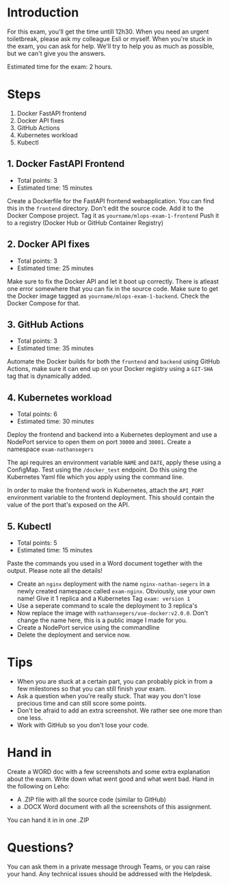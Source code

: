 # Introduction

For this exam, you'll get the time untill 12h30. When you need an urgent toiletbreak, please ask my colleague Esli or myself.
When you're stuck in the exam, you can ask for help. We'll try to help you as much as possible, but we can't give you the answers.

Estimated time for the exam: 2 hours.

# Steps
1. Docker FastAPI frontend
2. Docker API fixes
3. GitHub Actions
4. Kubernetes workload
5. Kubectl 

## 1. Docker FastAPI Frontend
- Total points: 3
- Estimated time: 15 minutes

Create a Dockerfile for the FastAPI frontend webapplication. 
You can find this in the `frontend` directory.
Don't edit the source code.
Add it to the Docker Compose project.
Tag it as `yourname/mlops-exam-1-frontend`
Push it to a registry (Docker Hub or GitHub Container Registry)

## 2. Docker API fixes
- Total points: 3
- Estimated time: 25 minutes

Make sure to fix the Docker API and let it boot up correctly.
There is atleast one error somewhere that you can fix in the source code.
Make sure to get the Docker image tagged as `yourname/mlops-exam-1-backend`.
Check the Docker Compose for that.

## 3. GitHub Actions
- Total points: 3
- Estimated time: 35 minutes

Automate the Docker builds for both the `frontend` and `backend` using GitHub Actions, make sure it can end up on your Docker registry using a `GIT-SHA` tag that is dynamically added.

## 4. Kubernetes workload
- Total points: 6
- Estimated time: 30 minutes

Deploy the frontend and backend into a Kubernetes deployment and use a NodePort service to open them on port `30000` and `30001`.
Create a namespace `exam-nathansegers`

The api requires an environment variable `NAME` and `DATE`, apply these using a ConfigMap.
Test using the `/docker_test` endpoint.
Do this using the Kubernetes Yaml file which you apply using the command line.

In order to make the frontend work in Kubernetes, attach the `API_PORT` environment variable to the frontend deployment. This should contain the value of the port that's exposed on the API.

## 5. Kubectl
- Total points: 5
- Estimated time: 15 minutes

Paste the commands you used in a Word document together with the output. Please note all the details!
- Create an `nginx` deployment with the name `nginx-nathan-segers` in a newly created namespace called `exam-nginx`. Obviously, use your own name! Give it 1 replica and a Kubernetes Tag `exam: version 1`
- Use a seperate command to scale the deployment to 3 replica's
- Now replace the image with `nathansegers/vue-docker:v2.0.0`. Don't change the name here, this is a public image I made for you.
- Create a NodePort service using the commandline
- Delete the deployment and service now.



# Tips
- When you are stuck at a certain part, you can probably pick in from a few milestones so that you can still finish your exam.
- Ask a question when you're really stuck. That way you don't lose precious time and can still score some points.
- Don't be afraid to add an extra screenshot. We rather see one more than one less.
- Work with GitHub so you don't lose your code.

# Hand in
Create a WORD doc with a few screenshots and some extra explanation about the exam.
Write down what went good and what went bad.
Hand in the following on Leho:
- A .ZIP file with all the source code (similar to GitHub)
- a .DOCX Word document with all the screenshots of this assignment.

You can hand it in in one .ZIP

# Questions?
You can ask them in a private message through Teams, or you can raise your hand.
Any technical issues should be addressed with the Helpdesk.